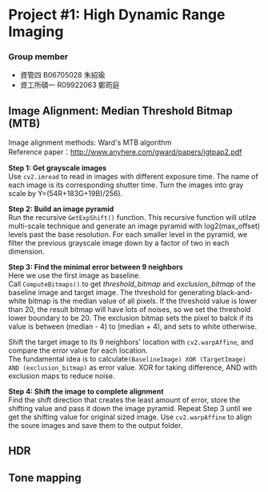 # Project #1: High Dynamic Range Imaging
### Group member
- 資管四 B06705028 朱紹瑜
- 資工所碩一 R09922063 鄭筠庭

## Image Alignment:  Median Threshold Bitmap (MTB)
Image alignment methods: Ward's MTB algorithm  
Reference paper：http://www.anyhere.com/gward/papers/jgtpap2.pdf  

**Step 1: Get grayscale images**  
Use `cv2.imread` to read in images with different exposure time. The name of each image is its corresponding shutter time. Turn the images into gray scale by Y=(54R+183G+19B)/256).  

**Step 2: Build an image pyramid**  
Run the recursive `GetExpShift()` function. This recursive function will utilze multi-scale technique and generate an image pyramid with log2(max_offset) levels past the base resolution. For each smaller level in the pyramid, we filter the previous grayscale image down by a factor of two in each dimension.

**Step 3: Find the minimal error between 9 neighbors**  
Here we use the first image as baseline.  
Call `ComputeBitmaps()` to get *threshold_bitmap* and *exclusion_bitmap* of the baseline image and target image. The threshold for generating black-and-white bitmap is the median value of all pixels. If the threshold value is lower than 20, the result bitmap will have lots of noises, so we set the threshold lower boundary to be 20. The exclusion bitmap sets the pixel to balck if its value is between (median - 4) to (median + 4), and sets to white otherwise.  

Shift the target image to its 9 neighbors' location with `cv2.warpAffine`, and compare the error value for each location.  
The fundamental idea is to calculate`(BaselineImage) XOR (TargetImage) AND (exclusion_bitmap)` as error value. XOR for taking difference, AND with exclusion maps to reduce noise.   

**Step 4: Shift the image to complete alignment**  
Find the shift direction that creates the least amount of error, store the shifting value and pass it down the image pyramid. Repeat Step 3 until we get the shifting value for original sized image. Use `cv2.warpAffine` to align the soure images and save them to the output folder.


## HDR

## Tone mapping
